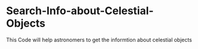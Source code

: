 # Search-Info-about-Celestial-Objects
This Code will help astronomers to get the informtion about celestial objects
